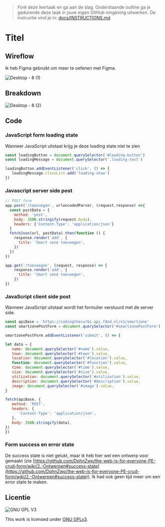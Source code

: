 > _Fork_ deze leertaak en ga aan de slag. Onderstaande outline ga je gedurende deze taak in jouw eigen GitHub omgeving uitwerken. De instructie vind je in: [docs/INSTRUCTIONS.md](docs/INSTRUCTIONS.md)

# Titel
<!-- Geef je project een titel en schrijf in één zin wat het is -->

## Wireflow
Ik heb Figma gebruikt om meer te oefenen met Figma.

![Desktop - 8 (1)](https://user-images.githubusercontent.com/69635977/163650341-7b659065-c6a1-49fc-830d-3b8288c012db.png)

## Breakdown

![Desktop - 8 (2)](https://user-images.githubusercontent.com/69635977/163651563-cf99eb91-7ce3-470d-858c-0191d878f2ce.png)

## Code
<!-- Toon hier de verschillende technieken die je gebruikt en hoe je dit met de CSS cascade en/of JS feature detect hebt gecodeerd -->
<!-- documenteer het onderzoek met de browser ondersteuning in de WIKI van de leertaak -->

### JavaScript form loading state
Wanneer JavaScript uitstaat krijg je deze loading state niet te zien
```javascript
const loadingButton = document.querySelector('#loading-button')
const loadingMessage = document.querySelector('.loading-text')

loadingButton.addEventListener('click', () => {
   loadingMessage.classList.add('loading-show')
})
```

### Javascript server side post
```javascript
// POST form
app.post('/toevoegen', urlencodedParser, (request,response) =>{
  const postData = {
    method: 'post',
    body: JSON.stringify(request.body),
    headers: {'Content-Type': 'application/json'}
  }
  fetchJson(url, postData).then(function () {
    response.render('add', {
      title: 'Smart zone toevoegen',
    })
  })
})

app.get('/toevoegen', (request, response) => {
    response.render('add', {
      title: 'Smart zone toevoegen',
    })
})
```

### JavaScript client side post
Wanneer JavaScript uitstaat wordt het formulier verstuurd met de server side.
```javascript
const apiBase = 'https://codingthecurbs.api.fdnd.nl/v1/smartzone'
const smartzonePostForm = document.querySelector('#smartzonePostForm')

smartzonePostForm.addEventListener('submit', () => {

let data = {
   name: document.querySelector('#name').value,
   town: document.querySelector('#town').value,
   location: document.querySelector('#location').value,
   function: document.querySelector('#function').value,
   time: document.querySelector('#time').value,
   size: document.querySelector('#size').value,
   utilization: document.querySelector('#utilization').value,
   description: document.querySelector('#description').value,
   image: document.querySelector('#image').value,
}

fetch(apiBase, {
   method: 'POST',
   headers: {
      'Content-Type': 'application/json',
   },
   body: JSON.stringify(data),
})
})
```

### Form success en error state
De success state is niet gelukt, maar ik heb hier wel een ontwerp voor gemaakt (zie [https://github.com/DphnZwp/the-web-is-for-everyone-PE-crud-form/wiki/2.-Ontwerpen#success-state](https://github.com/DphnZwp/the-web-is-for-everyone-PE-crud-form/wiki/2.-Ontwerpen#success-state)). Ik had ook geen tijd meer om een error state te maken.

## Licentie

![GNU GPL V3](https://www.gnu.org/graphics/gplv3-127x51.png)

This work is licensed under [GNU GPLv3](./LICENSE).
